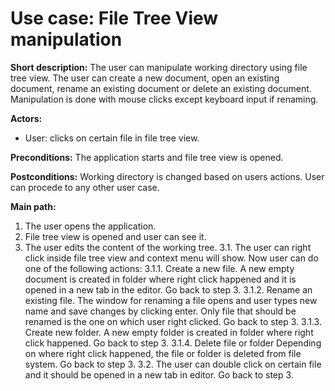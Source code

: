 # Use case: File Tree View manipulation

**Short description:** The user can manipulate working directory using file tree view. The user can create a new document, open an existing document, rename an existing document or delete an existing document. Manipulation is done with mouse clicks except keyboard input if renaming.

**Actors:** 
- User: clicks on certain file in file tree view.

**Preconditions:** The application starts and file tree view is opened.

**Postconditions:** Working directory is changed based on users actions. User can procede to any other user case.

**Main path:**
1. The user opens the application.
2. File tree view is opened and user can see it.
3. The user edits the content of the working tree.
    3.1. The user can right click inside file tree view and context menu will show. Now user can do one of the following actions:
        3.1.1. Create a new file. 
            A new empty document is created in folder where right click happened 
            and it is opened in a new tab in the editor. Go back to step 3.
        3.1.2. Rename an existing file.
            The window for renaming a file opens and user types new name and save changes by clicking enter. Only file that should be renamed is the one on which user right clicked. 
            Go back to step 3.
        3.1.3. Create new folder.
            A new empty folder is created in folder where right click happened. Go back to step 3.
        3.1.4. Delete file or folder
            Depending on where right click happened, the file or folder is deleted from file system. Go back to step 3.
    3.2. The user can double click on certain file and it should be opened in a new tab in editor. Go back to step 3.